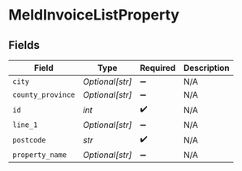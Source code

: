 # MeldInvoiceListProperty


## Fields

| Field              | Type               | Required           | Description        |
| ------------------ | ------------------ | ------------------ | ------------------ |
| `city`             | *Optional[str]*    | :heavy_minus_sign: | N/A                |
| `county_province`  | *Optional[str]*    | :heavy_minus_sign: | N/A                |
| `id`               | *int*              | :heavy_check_mark: | N/A                |
| `line_1`           | *Optional[str]*    | :heavy_minus_sign: | N/A                |
| `postcode`         | *str*              | :heavy_check_mark: | N/A                |
| `property_name`    | *Optional[str]*    | :heavy_minus_sign: | N/A                |